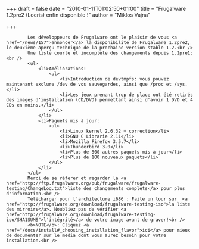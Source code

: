 
+++
draft = false
date = "2010-01-11T01:02:50+01:00"
title = "Frugalware 1.2pre2 (Locris) enfin disponible !"
author = "Miklos Vajna"

+++

            Les développeurs de Frugalware ont le plaisir de vous <a href="/news/157">annoncer</a> la disponibilité de Frugalware 1.2pre2, le deuxième aperçu technique de la prochaine version stable 1.2.<br />
            Une liste courte et incomplète des changements depuis 1.2pre1:<br />
            <ul>
                <li>Améliorations:
                    <ul>
                        <li>Introduction de devtmpfs: vous pouvez maintenant exclure /dev de vos sauvegardes, ainsi que /proc et /sys.</li>
                        <li>Les jeux prenant trop de place ont été retirés des images d'installation (CD/DVD) permettant ainsi d'avoir 1 DVD et 4 CDs en moins.</li>
                    </ul>
                </li>
                <li>Paquets mis à jour:
                    <ul>
                        <li>Linux kernel 2.6.32 + correction</li>
                        <li>GNU C Librarie 2.11</li>
                        <li>Mozilla Firefox 3.5.7</li>
                        <li>Thunderbird 3.0</li>
                        <li>Plus de 800 autres paquets mis à jour</li>
                        <li>Plus de 100 nouveaux paquets</li>
                    </ul>
                </li>
            </ul>
            Merci de se réferer et regarder la <a href="http://ftp.frugalware.org/pub/frugalware/frugalware-testing/ChangeLog.txt">liste des changements complets</a> pour plus d'information.<br />
            Télécharger pour l'architecture i686 : Faite un tour sur  <a href="http://frugalware.org/download/frugalware-testing-iso">la liste des mirroirs</a>. Noubliez pas de vérifier <a href="http://frugalware.org/download/frugalware-testing-iso/SHA1SUMS">l'intégrité</a> de votre image avant de graver!<br />
            <b>NOTE</b>: Cliquez <a href="/docs/install#_choosing_installation_flavor">ici</a> pour mieux de documenter sur le media dont vous aurez besoin pour votre installation.<br />
            
        